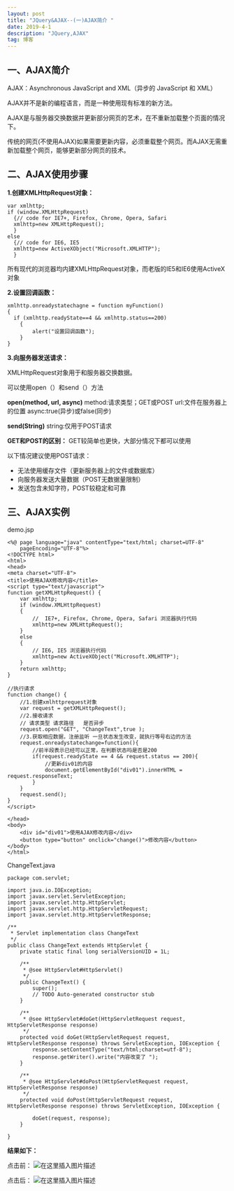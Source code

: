 ```yaml
---
layout: post
title: "JQuery&AJAX--(一)AJAX简介 "
date: 2019-4-1
description: "JQuery,AJAX"
tag: 博客
--- 
```


## 一、AJAX简介
AJAX：Asynchronous JavaScript and XML（异步的 JavaScript 和 XML）

AJAX并不是新的编程语言，而是一种使用现有标准的新方法。

AJAX是与服务器交换数据并更新部分网页的艺术，在不重新加载整个页面的情况下。

传统的网页(不使用AJAX)如果需要更新内容，必须重载整个网页。而AJAX无需重新加载整个网页，能够更新部分网页的技术。

## 二、AJAX使用步骤
**1.创建XMLHttpRequest对象：**

    var xmlhttp;
    if (window.XMLHttpRequest)
      {// code for IE7+, Firefox, Chrome, Opera, Safari
      xmlhttp=new XMLHttpRequest();
      }
    else
      {// code for IE6, IE5
      xmlhttp=new ActiveXObject("Microsoft.XMLHTTP");
      }

所有现代的浏览器均内建XMLHttpRequest对象，而老版的IE5和IE6使用ActiveX对象

**2.设置回调函数：**

    xmlhttp.onreadystatechagne = function myFunction()
    {
      if (xmlhttp.readyState==4 && xmlhttp.status==200)
        {
     		alert("设置回调函数");
        }
    }

**3.向服务器发送请求：**

XMLHttpRequest对象用于和服务器交换数据。

可以使用open（）和send（）方法

**open(method, url, async)**
method:请求类型；GET或POST
url:文件在服务器上的位置
async:true(异步)或false(同步)

**send(String)**
string:仅用于POST请求

**GET和POST的区别：**
GET较简单也更快，大部分情况下都可以使用

以下情况建议使用POST请求：

 - 无法使用缓存文件（更新服务器上的文件或数据库）
 - 向服务器发送大量数据（POST无数据量限制）
 - 发送包含未知字符，POST较稳定和可靠

## 三、AJAX实例

demo.jsp

    <%@ page language="java" contentType="text/html; charset=UTF-8"
    	pageEncoding="UTF-8"%>
    <!DOCTYPE html>
    <html>
    <head>
    <meta charset="UTF-8">
    <title>使用AJAX修改内容</title>
    <script type="text/javascript">
    function getXMLHttpRequest() {  
        var xmlhttp;
    	if (window.XMLHttpRequest)
    	{
    		//  IE7+, Firefox, Chrome, Opera, Safari 浏览器执行代码
    		xmlhttp=new XMLHttpRequest();
    	}
    	else
    	{
    		// IE6, IE5 浏览器执行代码
    		xmlhttp=new ActiveXObject("Microsoft.XMLHTTP");
    	}
        return xmlhttp;  
    }  
    
    //执行请求
    function change() {
    	//1.创建xmlhttprequest对象
    	var request = getXMLHttpRequest();
    	//2.接收请求
    	// 请求类型 请求路径   是否异步
    	request.open("GET", "ChangeText",true );	
    	//3.获取相应数据，注册监听 一旦状态发生改变，就执行等号右边的方法
    	request.onreadystatechange=function(){
    		//前半段表示已经可以正常，在判断状态吗是否是200
    		if(request.readyState == 4 && request.status == 200){
    			//更新div01的内容
    			document.getElementById("div01").innerHTML = request.responseText;
    		}
    	}
    	request.send();	
    }
    </script>
    
    </head>
    <body>
    	<div id="div01">使用AJAX修改内容</div>
    	<button type="button" onclick="change()">修改内容</button>
    </body>
    </html>

ChangeText.java

    package com.servlet;
    
    import java.io.IOException;
    import javax.servlet.ServletException;
    import javax.servlet.http.HttpServlet;
    import javax.servlet.http.HttpServletRequest;
    import javax.servlet.http.HttpServletResponse;
    
    /**
     * Servlet implementation class ChangeText
     */
    public class ChangeText extends HttpServlet {
    	private static final long serialVersionUID = 1L;
           
        /**
         * @see HttpServlet#HttpServlet()
         */
        public ChangeText() {
            super();
            // TODO Auto-generated constructor stub
        }
    
    	/**
    	 * @see HttpServlet#doGet(HttpServletRequest request, HttpServletResponse response)
    	 */
    	protected void doGet(HttpServletRequest request, HttpServletResponse response) throws ServletException, IOException {
    		response.setContentType("text/html;charset=utf-8");
    		response.getWriter().write("内容改变了 ");
    	}
    
    	/**
    	 * @see HttpServlet#doPost(HttpServletRequest request, HttpServletResponse response)
    	 */
    	protected void doPost(HttpServletRequest request, HttpServletResponse response) throws ServletException, IOException {
    		
    		doGet(request, response);
    	}
    
    }

**结果如下：**

点击前：
![在这里插入图片描述](https://img-blog.csdnimg.cn/20190406223744610.png)

点击后：
![在这里插入图片描述](https://img-blog.csdnimg.cn/20190406223914844.png)


